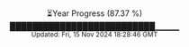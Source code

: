<p align="center">
⏳Year Progress (87.37 %) <br>
██████████████████████████▁▁▁▁ <br>
<sub>Updated: Fri, 15 Nov 2024 18:28:46 GMT</sub>
</p>

